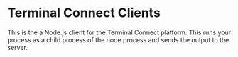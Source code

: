 Terminal Connect Clients
========

This is the a Node.js client for the Terminal Connect platform.  This runs your process as a child process of the node process and sends the output to the server.